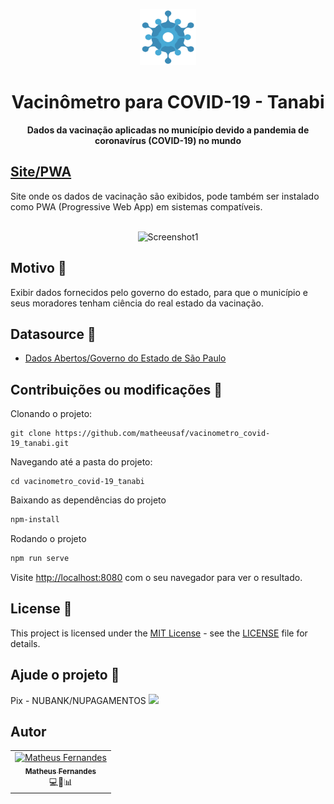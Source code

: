 <p align="center">
  <img src="/src/assets/coronavirus.png" width="90px" float="center"/>
</p>
<h1 align="center">Vacinômetro para COVID-19 - Tanabi</h1>
<p align="center">
  <strong>Dados da vacinação aplicadas no município devido a pandemia de coronavírus (COVID-19) no mundo</strong>
</p>

## [Site/PWA](https://vacinometro-covid-19-tanabi.pages.dev/)

Site onde os dados de vacinação são exibidos, pode também ser instalado como PWA (Progressive Web App) em sistemas compatíveis.

<div align="center">
  <br>
    <img src="https://ik.imagekit.io/matheeusaf/vacinometro-covid-19-tanabi.pages.dev__UTgcmxxlX_pQuS1pnH8.webp" alt="Screenshot1" width="50%">
  <br>
</div>

## Motivo 🤔

Exibir dados fornecidos pelo governo do estado, para que o município e seus moradores tenham ciência do real estado da vacinação.

## Datasource 💽

- [Dados Abertos/Governo do Estado de São Paulo](https://www.saopaulo.sp.gov.br/planosp/simi/dados-abertos/)

## Contribuições ou modificações 🚀

Clonando o projeto:

```
git clone https://github.com/matheeusaf/vacinometro_covid-19_tanabi.git
```

Navegando até a pasta do projeto:

```
cd vacinometro_covid-19_tanabi
```

Baixando as dependências do projeto

```bash
npm-install
```

Rodando o projeto

```bash
npm run serve
```

Visite [http://localhost:8080](http://localhost:8080) com o seu navegador para ver o resultado.

## License 📝

This project is licensed under the [MIT License](https://opensource.org/licenses/MIT) - see the [LICENSE](LICENSE) file for details.

## Ajude o projeto 🤝

Pix - NUBANK/NUPAGAMENTOS
<img src="https://ik.imagekit.io/matheeusaf/qrcode-pix_1ynutvq3w.png" width=400 />

## Autor

<table>
  <tr>
    <td align="center"><a href="https://github.com/matheeusaf"><img src="https://avatars.githubusercontent.com/u/22040962?s=400&u=19d82becfd5b9339cc053f2210a6c366225dbdcf&v=4" width="100px;" alt="Matheus Fernandes"/><br /><sub><b>Matheus Fernandes</b></sub></a><br />💻🎨📊</td>
  <tr>
</table>
